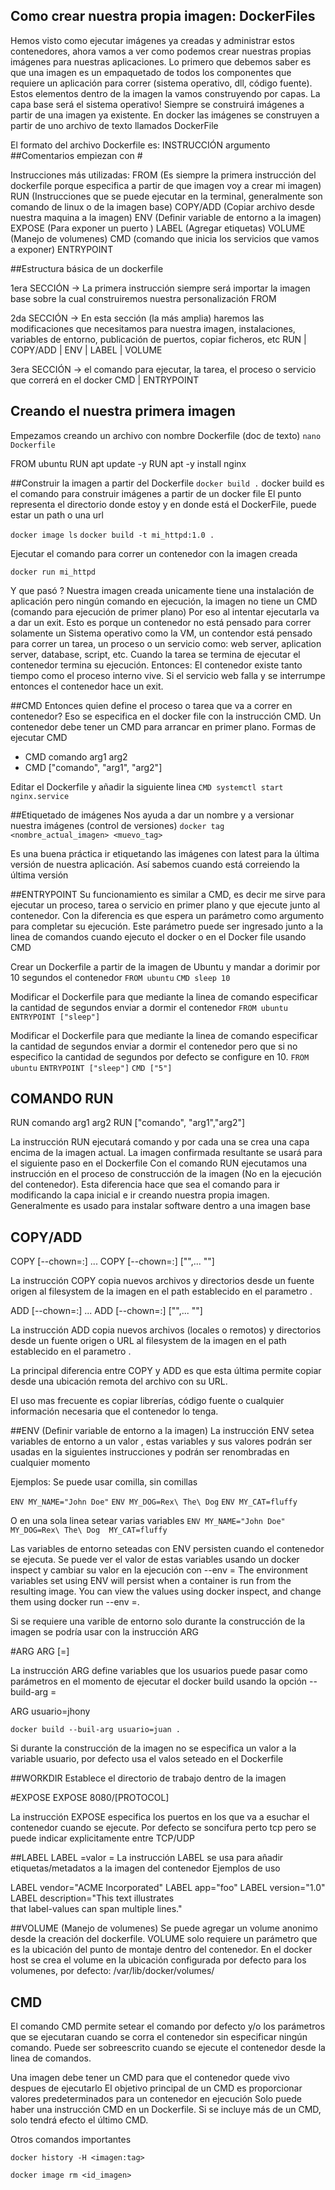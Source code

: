 ## Como crear nuestra propia imagen: DockerFiles
Hemos visto como ejecutar imágenes ya creadas y administrar estos contenedores, ahora vamos a ver como podemos crear nuestras propias imágenes para nuestras aplicaciones.
Lo primero que debemos saber es que una imagen es un empaquetado de todos los componentes
que requiere un aplicación para correr (sistema operativo, dll, código fuente). 
Estos elementos dentro de la imagen la vamos construyendo por capas. La capa base será el sistema operativo! Siempre se construirá imágenes a partir de una imagen ya existente.
En docker las imágenes se construyen a partir de uno archivo de texto llamados DockerFile

El formato del archivo Dockerfile es:
INSTRUCCIÓN argumento
##Comentarios empiezan con #

Instrucciones más utilizadas:
FROM <imagen> (Es siempre la primera instrucción del dockerfile porque especifica a partir de que imagen voy a crear mi imagen)
RUN (Instrucciones que se puede ejecutar en la terminal, generalmente son comando de linux o de la imagen base)
COPY/ADD (Copiar archivo desde nuestra maquina a la imagen)
ENV (Definir variable de entorno a la imagen)
EXPOSE (Para exponer un puerto )
LABEL (Agregar etiquetas)
VOLUME (Manejo de volumenes) 
CMD (comando que inicia los servicios que vamos a exponer)
ENTRYPOINT 

##Estructura básica de un dockerfile

1era SECCIÓN -> La primera instrucción siempre será importar la imagen base sobre la cual construiremos nuestra personalización
FROM <IMAGEN>  

2da SECCIÓN -> En esta sección (la más amplia) haremos las modificaciones que necesitamos para nuestra imagen, instalaciones, variables de entorno, publicación de puertos, copiar ficheros, etc
RUN | COPY/ADD | ENV | LABEL | VOLUME

3era SECCIÓN -> el comando para ejecutar, la tarea, el proceso o servicio que correrá en el docker 
CMD <COMANDO> | ENTRYPOINT <COMANDO>



## Creando el nuestra primera imagen
Empezamos creando un archivo con nombre Dockerfile (doc de texto)
`nano Dockerfile`

FROM ubuntu
RUN apt update -y
RUN apt -y install nginx



##Construir la imagen a partir del Dockerfile
`docker build .` 
docker build es el comando para construir imágenes a partir de un docker file
El punto representa el directorio donde estoy y en donde está el DockerFile, puede estar un path o una url

`docker image ls`
`docker build -t mi_httpd:1.0 .`


Ejecutar el comando para correr un contenedor con la imagen creada

`docker run mi_httpd`

Y que pasó ? 
Nuestra imagen creada unicamente tiene una instalación de aplicación pero ningún comando en ejecución, la imagen no tiene un CMD (comando para ejecución de primer plano)
Por eso al intentar ejecutarla va a dar un exit. Esto es porque un contenedor no está pensado para correr solamente un Sistema operativo como la VM, un contendor está pensado para correr un tarea, un proceso o un servicio como: web server, aplication server, database, script, etc. Cuando la tarea se termina de ejecutar el contenedor termina su ejecución. Entonces: El contenedor existe tanto tiempo como el proceso interno vive.
Si el servicio web falla y se interrumpe entonces el contenedor hace un exit. 


##CMD
Entonces quien define el proceso o tarea que va a correr en contenedor? 
Eso se especifica en el docker file con la instrucción CMD. Un contenedor debe tener un CMD para arrancar en primer plano.
Formas de ejecutar CMD
- CMD comando arg1 arg2
- CMD ["comando", "arg1", "arg2"]


Editar el Dockerfile y añadir la siguiente linea
`CMD systemctl start nginx.service`





##Etiquetado de imágenes
Nos ayuda a dar un nombre y a versionar nuestra imágenes (control de versiones)
 `docker tag <nombre_actual_imagen> <muevo_tag>`

Es una buena práctica ir etiquetando las imágenes con latest para la última versión de nuestra aplicación. Así sabemos cuando está correiendo la última versión

##ENTRYPOINT
Su funcionamiento es similar a CMD, es decir me sirve para ejecutar un proceso, tarea o servicio en primer plano y que ejecute junto al contenedor. Con la diferencia es que espera un parámetro como argumento para completar su ejecución. Este parámetro puede ser ingresado junto a la linea de comandos cuando ejecuto el docker o en el Docker file usando CMD

Crear un Dockerfile a partir de la imagen de Ubuntu y mandar a dorimir por 10 segundos el contenedor
`FROM ubuntu`
`CMD sleep 10`

Modificar el Dockerfile para que mediante la linea de comando especificar la cantidad de segundos enviar a dormir el contenedor
`FROM ubuntu`
`ENTRYPOINT ["sleep"]`

Modificar el Dockerfile para que mediante la linea de comando especificar la cantidad de segundos enviar a dormir el contenedor pero que si no especifico la cantidad de segundos por defecto se configure en 10.
`FROM ubuntu`
`ENTRYPOINT ["sleep"]`
`CMD ["5"]`


## COMANDO RUN 

RUN comando arg1 arg2
RUN ["comando", "arg1","arg2"]

La instrucción RUN ejecutará  comando y por cada una se crea una capa encima de la imagen actual. 
La imagen confirmada resultante se usará para el siguiente paso en el Dockerfile
Con el comando RUN ejecutamos una instrucción en el proceso de construcción de la imagen (No en la ejecución del contenedor). Esta diferencia hace que sea el comando para ir modificando la capa inicial e ir creando nuestra propia imagen.
Generalmente es usado para instalar software dentro a una imagen base

## COPY/ADD 

COPY [--chown=<user>:<group>] <src>... <dest>
COPY [--chown=<user>:<group>] ["<src>",... "<dest>"]

La instrucción COPY copia nuevos archivos  y directorios desde un fuente origen  al filesystem de la imagen en el path establecido en el parametro <dest>.

ADD [--chown=<user>:<group>] <src>... <dest>
ADD [--chown=<user>:<group>] ["<src>",... "<dest>"]

La instrucción  ADD copia nuevos archivos (locales o remotos) y directorios desde un fuente origen o URL al filesystem de la imagen en el path establecido en el parametro <dest>.

La principal diferencia entre COPY y ADD es que esta última permite copiar desde una ubicación remota del archivo con su URL.

El uso mas frecuente es copiar librerías, código fuente o cualquier información necesaria que el contenedor lo tenga.

##ENV (Definir variable de entorno a la imagen)
La instrucción ENV setea variables de entorno <key> a un valor <value>, estas variables y sus valores podrán ser usadas en la siguientes instrucciones y podrán ser renombradas en cualquier momento  

Ejemplos: Se puede usar comilla, sin comillas 

`ENV MY_NAME="John Doe"`
`ENV MY_DOG=Rex\ The\ Dog`
`ENV MY_CAT=fluffy`

O en una sola linea setear  varias variables
`ENV MY_NAME="John Doe" MY_DOG=Rex\ The\ Dog  MY_CAT=fluffy`

Las variables de entorno seteadas con ENV persisten cuando el contenedor se ejecuta. Se puede ver el valor de estas variables usando un docker inspect y cambiar su valor en la ejecución con --env <KEY>=<VALUE> 
The environment variables set using ENV will persist when a container is run from the resulting image. You can view the values using docker inspect, and change them using docker run --env <key>=<value>.

Si se requiere una varible de entorno solo durante la construcción de la imagen se podría usar con la instrucción ARG

#ARG
ARG <name>[=<default value>]

La instrucción ARG define variables que los usuarios puede pasar como parámetros en el momento de ejecutar el docker build usando la opción --build-arg <varname>=<valor>

ARG usuario=jhony

`docker build --buil-arg usuario=juan .`

Si durante la construcción de la imagen no se especifica un valor a la variable usuario, por defecto usa el valos seteado en el Dockerfile


##WORKDIR
Establece el directorio de trabajo dentro de la imagen



#EXPOSE 
EXPOSE 8080/[PROTOCOL]

La instrucción EXPOSE especifica los puertos en los que va a esuchar el contenedor cuando se ejecute.
Por defecto se soncifura perto tcp pero se puede indicar explicitamente entre TCP/UDP

##LABEL 
LABEL <key>=valor <key>=<valor>
La instrucción LABEL se usa para añadir etiquetas/metadatos a la imagen del contenedor 
Ejemplos de uso

LABEL vendor="ACME Incorporated"
LABEL app="foo"
LABEL version="1.0"
LABEL description="This text illustrates \
that label-values can span multiple lines."

##VOLUME (Manejo de volumenes)
Se puede agregar un volume anonimo desde la creación del dockerfile. VOLUME solo requiere un parámetro que es la ubicación del punto de montaje dentro del contenedor. En el docker host se crea el volume en la ubicación configurada por defecto para los volumenes, por defecto: /var/lib/docker/volumes/ 


## CMD
El comando CMD permite setear el comando por defecto y/o los parámetros que se ejecutaran cuando se corra el contenedor sin especificar ningún comando. Puede ser sobreescrito cuando se ejecute el contenedor desde la linea de comandos.


Una imagen debe tener un CMD para que el contenedor quede vivo despues de ejecutarlo
El objetivo principal de un CMD es proporcionar valores predeterminados para un contenedor en ejecución
Solo puede haber una instrucción CMD en un Dockerfile. Si se incluye más de un CMD, solo tendrá efecto el último CMD.


Otros comandos importantes

`docker history -H <imagen:tag>`

`docker image rm <id_imagen>`

